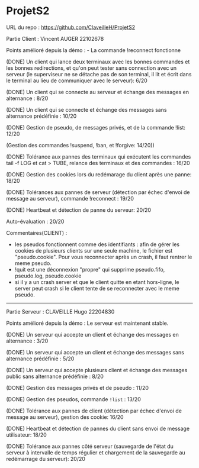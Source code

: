 # ProjetS2

URL du repo : https://github.com/ClaveilleH/ProjetS2

Partie Client : Vincent AUGER 22102678

Points amélioré depuis la démo :	- La commande !reconnect fonctionne

(DONE)			Un client qui lance deux terminaux avec les bonnes commandes et les bonnes redirections, et qu'on peut tester sans connection avec un serveur (le superviseur ne se détache pas de son terminal, il lit et écrit dans le terminal au lieu de communiquer avec le serveur): 6/20

(DONE)			Un client qui se connecte au serveur et échange des messages en alternance : 8/20

(DONE)			Un client qui se connecte et échange des messages sans alternance prédéfinie : 10/20

(DONE)			Gestion de pseudo, de messages privés, et de la commande !list: 12/20

  (Gestion des commandes !suspend, !ban, et !forgive: 14/20))

(DONE)			Tolérance aux pannes des terminaux qui exécutent les commandes tail -f LOG et cat > TUBE, relance des terminaux et des commandes : 16/20

(DONE)			Gestion des cookies lors du redémarage du client après une panne: 18/20

(DONE)			Tolérances aux pannes de serveur (détection par échec d'envoi de message au serveur), commande !reconnect : 19/20

(DONE)			Heartbeat et détection de panne du serveur: 20/20

Auto-évaluation : 20/20

Commentaires(CLIENT) :

- les pseudos fonctionnent comme des identifiants : afin de gérer les cookies de plusieurs clients sur une seule machine, le fichier est "pseudo.cookie". Pour vous reconnecter après un crash, il faut rentrer le meme pseudo.
- !quit est une déconnexion "propre" qui supprime pseudo.fifo, pseudo.log, pseudo.cookie
- si il y a un crash server et que le client quitte en etant hors-ligne, le server peut crash si le client tente de se reconnecter avec le meme pseudo.



________________________________________________________________________________________________________________________

Partie Serveur : CLAVEILLE Hugo 22204830

Points amélioré depuis la démo : Le serveur est maintenant stable.


(DONE) Un serveur qui accepte un client et échange des messages en alternance : 3/20

(DONE) Un serveur qui accepte un client et échange des messages sans alternance prédéfinie : 5/20

(DONE) Un serveur qui accepte plusieurs client et échange des messages public sans alternance prédéfinie : 8/20

(DONE) Gestion des messages privés et de pseudo : 11/20

(DONE) Gestion des pseudos, commande `!list` : 13/20

(DONE) Tolérance aux pannes de client (détection par échec d'envoi de message au serveur), gestion des cookie: 16/20

(DONE) Heartbeat et détection de pannes du client sans envoi de message utilisateur: 18/20

(DONE) Tolérance aux pannes côté serveur (sauvegarde de l'état du serveur à intervalle de temps régulier et chargement de la sauvegarde au redémarrage du serveur): 20/20
